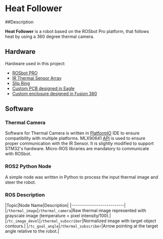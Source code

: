 # Heat Follower

##Description

**Heat Follower** is a robot based on the ROSbot Pro platform, that follows heat by using a 360 degree thermal camera.

## Hardware

Hardware used in this project:
 - [ROSbot PRO](https://husarion.com/manuals/rosbot/#rosbot-pro)
 - [IR Thermal Sensor Array](https://www.melexis.com/en/product/mlx90641/high-operating-temperature-fir-thermal-sensor-array)
 - [Slip Ring](https://www.sparkfun.com/products/13064)
 - [Custom PCB designed in Eagle](#)
 - [Custom enclosure designed in Fusion 360](#)
 
## Software

### Thermal Camera

Software for Thermal Camera is written in [PlatformIO](https://platformio.org/) IDE to ensure compatibility with multiple platforms. MLX90641 [API](https://github.com/melexis/mlx90641-library) is used to ensure proper communication with the IR Sensor. It is slightly modified to support STM32's hardware.
Micro-ROS libraries are mandatory to communicate with ROSbot.


### ROS2 Python Node

A simple node was written in Python to process the input thermal image and steer the robot.

### ROS Description

|Topic|Node Name|Description|
|---------------------------|
|`/thermal_image`|`/thermal_camera`|Raw thermal image represented with grayscale image (temperature = pixel intensity/100).|
|`/tc_image_devel`|`/thermal_subscriber`|Normalized image with target object contours.|
|`/tc_goal_angle`|`/thermal_subscriber`|Arrow pointing at the target angle relative to the robot.|

